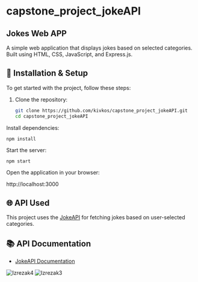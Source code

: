 # capstone_project_jokeAPI

## Jokes Web APP
A simple web application that displays jokes based on selected categories. Built using HTML, CSS, JavaScript, and Express.js.


## 🚀 Installation & Setup

To get started with the project, follow these steps:

1. Clone the repository:

   ```bash
   git clone https://github.com/kivkos/capstone_project_jokeAPI.git
   cd capstone_project_jokeAPI
   
Install dependencies:

```npm install```

Start the server:

```npm start```

Open the application in your browser:

http://localhost:3000

## 🌐 API Used

This project uses the [JokeAPI](https://v2.jokeapi.dev/) for fetching jokes based on user-selected categories.

## 📚 API Documentation

- [JokeAPI Documentation](https://v2.jokeapi.dev/)

![Izrezak4](https://github.com/user-attachments/assets/c53a507e-a90a-4a0c-bb81-935cc2a6b3fd)
![Izrezak3](https://github.com/user-attachments/assets/ee8769a9-dc2a-4a1c-b17c-1ded8a3c6534)

